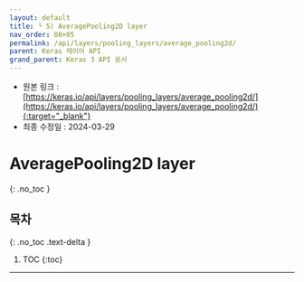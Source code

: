 ```yaml
---
layout: default
title: └ 5) AveragePooling2D layer
nav_order: 08+05
permalink: /api/layers/pooling_layers/average_pooling2d/
parent: Keras 레이어 API
grand_parent: Keras 3 API 문서
---
```


* 원본 링크 : [https://keras.io/api/layers/pooling_layers/average_pooling2d/](https://keras.io/api/layers/pooling_layers/average_pooling2d/){:target="_blank"}
* 최종 수정일 : 2024-03-29

# AveragePooling2D layer
{: .no_toc }

## 목차
{: .no_toc .text-delta }

1. TOC
{:toc}

---
